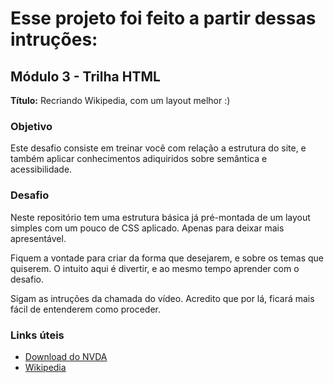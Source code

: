 # Esse projeto foi feito a partir dessas intruções:

## Módulo 3 - Trilha HTML

**Título:** Recriando Wikipedia, com um layout melhor :)

### Objetivo
Este desafio consiste em treinar você com relação a estrutura do site, e também aplicar conhecimentos adiquiridos sobre semântica e acessibilidade.

### Desafio
Neste repositório tem uma estrutura básica já pré-montada de um layout simples com um pouco de CSS aplicado. Apenas para deixar mais apresentável.

Fiquem a vontade para criar da forma que desejarem, e sobre os temas que quiserem. O intuito aqui é divertir, e ao mesmo tempo aprender com o desafio.

Sigam as intruções da chamada do vídeo. Acredito que por lá, ficará mais fácil de entenderem como proceder.

### Links úteis
- [Download do NVDA](https://www.nvaccess.org/download/)
- [Wikipedia](https://pt.wikipedia.org/)
